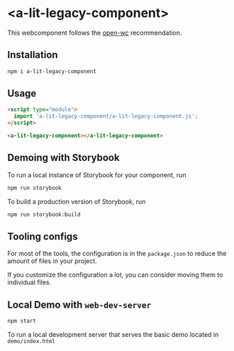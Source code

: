 # \<a-lit-legacy-component>

This webcomponent follows the [open-wc](https://github.com/open-wc/open-wc) recommendation.

## Installation

```bash
npm i a-lit-legacy-component
```

## Usage

```html
<script type="module">
  import 'a-lit-legacy-component/a-lit-legacy-component.js';
</script>

<a-lit-legacy-component></a-lit-legacy-component>
```

## Demoing with Storybook

To run a local instance of Storybook for your component, run

```bash
npm run storybook
```

To build a production version of Storybook, run

```bash
npm run storybook:build
```


## Tooling configs

For most of the tools, the configuration is in the `package.json` to reduce the amount of files in your project.

If you customize the configuration a lot, you can consider moving them to individual files.

## Local Demo with `web-dev-server`

```bash
npm start
```

To run a local development server that serves the basic demo located in `demo/index.html`

